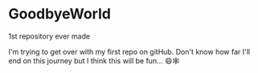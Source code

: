 # GoodbyeWorld
1st repository ever made


I'm trying to get over with my first repo on gitHub. Don't know how far I'll end on this journey but I think this will be fun...
                                                                                                                         😄🕸
